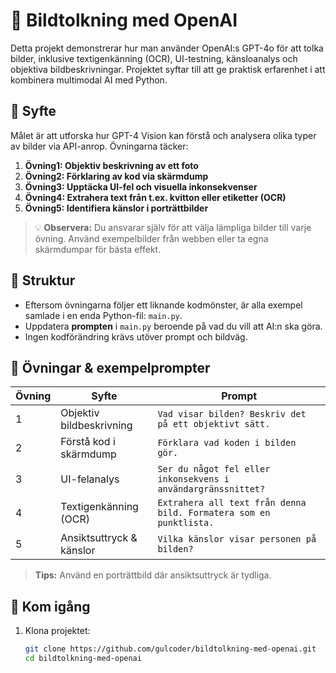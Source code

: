 # 📸 Bildtolkning med OpenAI

Detta projekt demonstrerar hur man använder OpenAI:s GPT-4o för att tolka bilder, inklusive textigenkänning (OCR), UI-testning, känsloanalys och objektiva bildbeskrivningar. Projektet syftar till att ge praktisk erfarenhet i att kombinera multimodal AI med Python.

## 🎯 Syfte

Målet är att utforska hur GPT-4 Vision kan förstå och analysera olika typer av bilder via API-anrop. Övningarna täcker:

1. **Övning1: Objektiv beskrivning av ett foto**
2. **Övning2: Förklaring av kod via skärmdump**
3. **Övning3: Upptäcka UI-fel och visuella inkonsekvenser**
4. **Övning4: Extrahera text från t.ex. kvitton eller etiketter (OCR)**
5. **Övning5: Identifiera känslor i porträttbilder**

> 💡 **Observera:** Du ansvarar själv för att välja lämpliga bilder till varje övning. Använd exempelbilder från webben eller ta egna skärmdumpar för bästa effekt.

## 📁 Struktur

- Eftersom övningarna följer ett liknande kodmönster, är alla exempel samlade i en enda Python-fil: `main.py`.
- Uppdatera **prompten** i `main.py` beroende på vad du vill att AI:n ska göra.
- Ingen kodförändring krävs utöver prompt och bildväg.


## 🧪 Övningar & exempelprompter

| Övning | Syfte | Prompt |
|--------|-------|--------|
| 1 | Objektiv bildbeskrivning | `Vad visar bilden? Beskriv det på ett objektivt sätt.` |
| 2 | Förstå kod i skärmdump | `Förklara vad koden i bilden gör.` |
| 3 | UI-felanalys | `Ser du något fel eller inkonsekvens i användargränssnittet?` |
| 4 | Textigenkänning (OCR) | `Extrahera all text från denna bild. Formatera som en punktlista.` |
| 5 | Ansiktsuttryck & känslor | `Vilka känslor visar personen på bilden?` |

> **Tips:** Använd en porträttbild där ansiktsuttryck är tydliga.

## 🚀 Kom igång

1. Klona projektet:
   ```bash
   git clone https://github.com/gulcoder/bildtolkning-med-openai.git
   cd bildtolkning-med-openai



